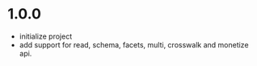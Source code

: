 # 1.0.0
* initialize project
* add support for read, schema, facets, multi, crosswalk and monetize api.
